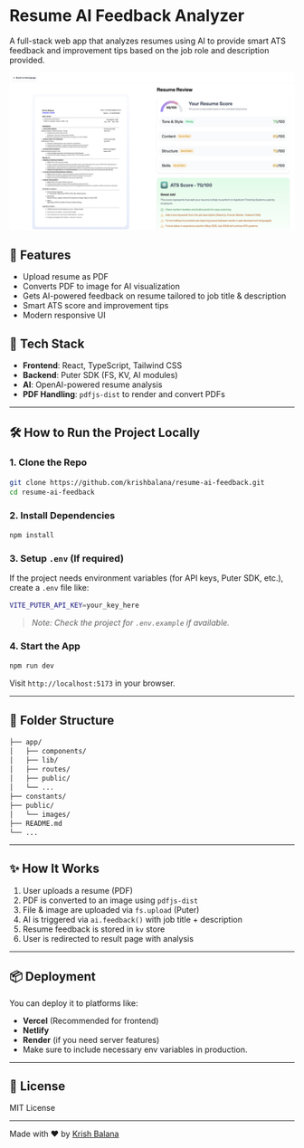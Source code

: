 # Resume AI Feedback Analyzer

A full-stack web app that analyzes resumes using AI to provide smart ATS feedback and improvement tips based on the job role and description provided.

![Preview](./public/images/resume-preview.png)

## 🚀 Features

- Upload resume as PDF
- Converts PDF to image for AI visualization
- Gets AI-powered feedback on resume tailored to job title & description
- Smart ATS score and improvement tips
- Modern responsive UI

## 🧰 Tech Stack

- **Frontend**: React, TypeScript, Tailwind CSS
- **Backend**: Puter SDK (FS, KV, AI modules)
- **AI**: OpenAI-powered resume analysis
- **PDF Handling**: `pdfjs-dist` to render and convert PDFs

---

## 🛠️ How to Run the Project Locally

### 1. Clone the Repo

```bash
git clone https://github.com/krishbalana/resume-ai-feedback.git
cd resume-ai-feedback
```

### 2. Install Dependencies

```bash
npm install
```

### 3. Setup `.env` (If required)

If the project needs environment variables (for API keys, Puter SDK, etc.), create a `.env` file like:

```bash
VITE_PUTER_API_KEY=your_key_here
```

> _Note: Check the project for `.env.example` if available._

### 4. Start the App

```bash
npm run dev
```

Visit `http://localhost:5173` in your browser.

---

## 📁 Folder Structure

```
├── app/
│   ├── components/
│   ├── lib/
│   ├── routes/
│   ├── public/
│   └── ...
├── constants/
├── public/
│   └── images/
├── README.md
└── ...
```

---

## ✨ How It Works

1. User uploads a resume (PDF)
2. PDF is converted to an image using `pdfjs-dist`
3. File & image are uploaded via `fs.upload` (Puter)
4. AI is triggered via `ai.feedback()` with job title + description
5. Resume feedback is stored in `kv` store
6. User is redirected to result page with analysis

---

## 📦 Deployment

You can deploy it to platforms like:

- **Vercel** (Recommended for frontend)
- **Netlify**
- **Render** (if you need server features)
- Make sure to include necessary env variables in production.

---

## 📜 License

MIT License

---

Made with ❤️ by [Krish Balana](https://github.com/krishbalana)
